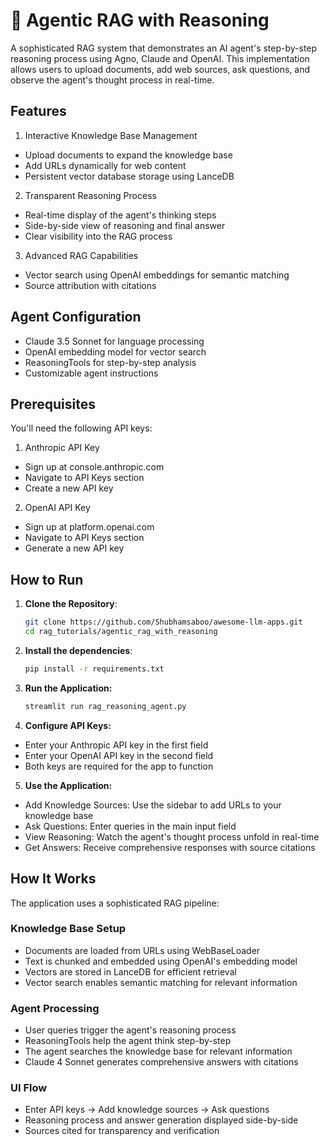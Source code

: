 # 🧐 Agentic RAG with Reasoning
A sophisticated RAG system that demonstrates an AI agent's step-by-step reasoning process using Agno, Claude and OpenAI. This implementation allows users to upload documents, add web sources, ask questions, and observe the agent's thought process in real-time.


## Features

1. Interactive Knowledge Base Management
- Upload documents to expand the knowledge base
- Add URLs dynamically for web content
- Persistent vector database storage using LanceDB


2. Transparent Reasoning Process
- Real-time display of the agent's thinking steps
- Side-by-side view of reasoning and final answer
- Clear visibility into the RAG process


3. Advanced RAG Capabilities
- Vector search using OpenAI embeddings for semantic matching
- Source attribution with citations


## Agent Configuration

- Claude 3.5 Sonnet for language processing
- OpenAI embedding model for vector search
- ReasoningTools for step-by-step analysis
- Customizable agent instructions

## Prerequisites

You'll need the following API keys:

1. Anthropic API Key

- Sign up at console.anthropic.com
- Navigate to API Keys section
- Create a new API key

2. OpenAI API Key

- Sign up at platform.openai.com
- Navigate to API Keys section
- Generate a new API key

## How to Run

1. **Clone the Repository**:
    ```bash
    git clone https://github.com/Shubhamsaboo/awesome-llm-apps.git
    cd rag_tutorials/agentic_rag_with_reasoning
    ```

2. **Install the dependencies**:
    ```bash
    pip install -r requirements.txt
    ```

3. **Run the Application:**
    ```bash
    streamlit run rag_reasoning_agent.py
    ```

4. **Configure API Keys:**

- Enter your Anthropic API key in the first field
- Enter your OpenAI API key in the second field
- Both keys are required for the app to function


5. **Use the Application:**

- Add Knowledge Sources: Use the sidebar to add URLs to your knowledge base
- Ask Questions: Enter queries in the main input field
- View Reasoning: Watch the agent's thought process unfold in real-time
- Get Answers: Receive comprehensive responses with source citations

## How It Works

The application uses a sophisticated RAG pipeline:

### Knowledge Base Setup
- Documents are loaded from URLs using WebBaseLoader
- Text is chunked and embedded using OpenAI's embedding model 
- Vectors are stored in LanceDB for efficient retrieval
- Vector search enables semantic matching for relevant information

### Agent Processing
- User queries trigger the agent's reasoning process
- ReasoningTools help the agent think step-by-step
- The agent searches the knowledge base for relevant information
- Claude 4 Sonnet generates comprehensive answers with citations

### UI Flow
- Enter API keys → Add knowledge sources → Ask questions
- Reasoning process and answer generation displayed side-by-side
- Sources cited for transparency and verification
<!-- Updated: 2025-09-16 -->

<!-- Updated: 2025-09-16 -->

<!-- Updated: 2025-09-16 -->

<!-- Updated: 2025-09-16 -->

<!-- Updated: 2025-09-16 -->

<!-- Updated: 2025-09-16 -->
